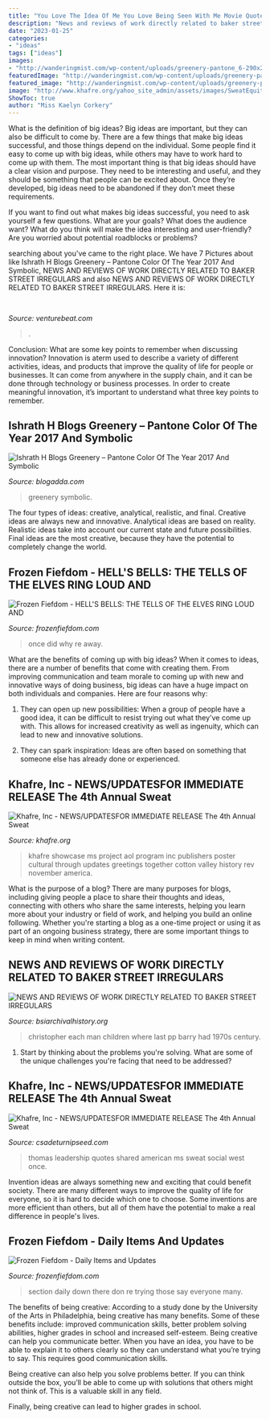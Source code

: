 ```yaml
---
title: "You Love The Idea Of Me You Love Being Seen With Me Movie Quote - Ishrath H Blogs Greenery – Pantone Color Of The Year 2017 And Symbolic"
description: "News and reviews of work directly related to baker street irregulars"
date: "2023-01-25"
categories:
- "ideas"
tags: ["ideas"]
images:
- "http://wanderingmist.com/wp-content/uploads/greenery-pantone_6-290x200.jpg"
featuredImage: "http://wanderingmist.com/wp-content/uploads/greenery-pantone_6-290x200.jpg"
featured_image: "http://wanderingmist.com/wp-content/uploads/greenery-pantone_6-290x200.jpg"
image: "http://www.khafre.org/yahoo_site_admin/assets/images/SweatEquitySymposium_11x17poster_rev.273170753_std.jpg"
ShowToc: true
author: "Miss Kaelyn Corkery"
---
```



What is the definition of big ideas?
Big ideas are important, but they can also be difficult to come by. There are a few things that make big ideas successful, and those things depend on the individual. Some people find it easy to come up with big ideas, while others may have to work hard to come up with them.
The most important thing is that big ideas should have a clear vision and purpose. They need to be interesting and useful, and they should be something that people can be excited about. Once they’re developed, big ideas need to be abandoned if they don’t meet these requirements.

If you want to find out what makes big ideas successful, you need to ask yourself a few questions. What are your goals? What does the audience want? What do you think will make the idea interesting and user-friendly? Are you worried about potential roadblocks or problems?

	

		
searching about  you've came to the right place. We have 7 Pictures about  like Ishrath H Blogs Greenery – Pantone Color Of The Year 2017 And Symbolic, NEWS AND REVIEWS OF WORK DIRECTLY RELATED TO BAKER STREET IRREGULARS and also NEWS AND REVIEWS OF WORK DIRECTLY RELATED TO BAKER STREET IRREGULARS. Here it is:
		
    
## 

<img loading=lazy src="https://venturebeat.com/wp-content/uploads/2018/09/Close-up-shot-of-DON-system-and-Kuka-Robot-grasping-a-cup.jpg?w=800" onerror="this.onerror=null;this.src='https://tse1.mm.bing.net/th?id=OIP.D87VygAA5O2X6Wt9jObWwQHaFj&amp;pid=15.1';" alt="">

_Source: venturebeat.com_

>. 

	

Conclusion: What are some key points to remember when discussing innovation?
Innovation is aterm used to describe a variety of different activities, ideas, and products that improve the quality of life for people or businesses. It can come from anywhere in the supply chain, and it can be done through technology or business processes. In order to create meaningful innovation, it’s important to understand what three key points to remember.

    
## Ishrath H Blogs Greenery – Pantone Color Of The Year 2017 And Symbolic

<img loading=lazy src="http://wanderingmist.com/wp-content/uploads/greenery-pantone_6-290x200.jpg" onerror="this.onerror=null;this.src='https://tse3.mm.bing.net/th?id=OIP.6pof1fmxco4F0wIL1sbVUAAAAA&amp;pid=15.1';" alt="Ishrath H Blogs Greenery – Pantone Color Of The Year 2017 And Symbolic">

_Source: blogadda.com_

>greenery symbolic. 

	

The four types of ideas: creative, analytical, realistic, and final.
Creative ideas are always new and innovative. Analytical ideas are based on reality. Realistic ideas take into account our current state and future possibilities. Final ideas are the most creative, because they have the potential to completely change the world.

    
## Frozen Fiefdom - HELL&#039;S BELLS: THE TELLS OF THE ELVES RING LOUD AND

<img loading=lazy src="http://frozenfiefdom.com/yahoo_site_admin/assets/images/Scraped_paint_on_trunk_web.328202824_std.jpg" onerror="this.onerror=null;this.src='https://tse2.mm.bing.net/th?id=OIP._cDYd7iBnocnz8jN0lkX4gHaK8&amp;pid=15.1';" alt="Frozen Fiefdom - HELL&#039;S BELLS: THE TELLS OF THE ELVES RING LOUD AND">

_Source: frozenfiefdom.com_

>once did why re away. 

	

What are the benefits of coming up with big ideas?
When it comes to ideas, there are a number of benefits that come with creating them. From improving communication and team morale to coming up with new and innovative ways of doing business, big ideas can have a huge impact on both individuals and companies. Here are four reasons why: 
1. They can open up new possibilities: When a group of people have a good idea, it can be difficult to resist trying out what they've come up with. This allows for increased creativity as well as ingenuity, which can lead to new and innovative solutions. 

2. They can spark inspiration: Ideas are often based on something that someone else has already done or experienced.

    
## Khafre, Inc - NEWS/UPDATES﻿FOR IMMEDIATE RELEASE The 4th Annual Sweat

<img loading=lazy src="http://www.khafre.org/yahoo_site_admin/assets/images/SweatEquitySymposium_11x17poster_rev.273170753_std.jpg" onerror="this.onerror=null;this.src='https://tse3.mm.bing.net/th?id=OIP.8R6Axlz68WR3SwGYG6qGyAHaLc&amp;pid=15.1';" alt="Khafre, Inc - NEWS/UPDATES﻿FOR IMMEDIATE RELEASE The 4th Annual Sweat">

_Source: khafre.org_

>khafre showcase ms project aol program inc publishers poster cultural through updates greetings together cotton valley history rev november america. 

	

What is the purpose of a blog?
There are many purposes for blogs, including giving people a place to share their thoughts and ideas, connecting with others who share the same interests, helping you learn more about your industry or field of work, and helping you build an online following. Whether you're starting a blog as a one-time project or using it as part of an ongoing business strategy, there are some important things to keep in mind when writing content.

    
## NEWS AND REVIEWS OF WORK DIRECTLY RELATED TO BAKER STREET IRREGULARS

<img loading=lazy src="http://www.bsiarchivalhistory.org/BSI_Archival_History/Reviews_dept_files/droppedImage_2.jpg" onerror="this.onerror=null;this.src='https://tse4.mm.bing.net/th?id=OIP.3KINCB8F1EqnLew4y6x8JAHaJ9&amp;pid=15.1';" alt="NEWS AND REVIEWS OF WORK DIRECTLY RELATED TO BAKER STREET IRREGULARS">

_Source: bsiarchivalhistory.org_

>christopher each man children where last pp barry had 1970s century. 

	

1. Start by thinking about the problems you're solving. What are some of the unique challenges you're facing that need to be addressed? 

    
## Khafre, Inc - NEWS/UPDATES﻿FOR IMMEDIATE RELEASE The 4th Annual Sweat

<img loading=lazy src="http://www.csadeturnipseed.com/yahoo_site_admin/assets/images/IMG_6009.166195327_std.JPG" onerror="this.onerror=null;this.src='https://tse4.mm.bing.net/th?id=OIP.TZNIQJawBz1gDIIXAkj6mwHaFj&amp;pid=15.1';" alt="Khafre, Inc - NEWS/UPDATES﻿FOR IMMEDIATE RELEASE The 4th Annual Sweat">

_Source: csadeturnipseed.com_

>thomas leadership quotes shared american ms sweat social west once. 

	

Invention ideas are always something new and exciting that could benefit society. There are many different ways to improve the quality of life for everyone, so it is hard to decide which one to choose. Some inventions are more efficient than others, but all of them have the potential to make a real difference in people's lives.

    
## Frozen Fiefdom - Daily Items And Updates

<img loading=lazy src="http://frozenfiefdom.com/yahoo_site_admin/assets/docs/LCW_for_FF_Site.140114541.jpg" onerror="this.onerror=null;this.src='https://tse1.mm.bing.net/th?id=OIP.fvqv9IzKgCWyL7jM1eaBLgHaMo&amp;pid=15.1';" alt="Frozen Fiefdom - Daily Items and Updates">

_Source: frozenfiefdom.com_

>section daily down there don re trying those say everyone many. 

	

The benefits of being creative:
According to a study done by the University of the Arts in Philadelphia, being creative has many benefits. Some of these benefits include: improved communication skills, better problem solving abilities, higher grades in school and increased self-esteem.
Being creative can help you communicate better. When you have an idea, you have to be able to explain it to others clearly so they can understand what you’re trying to say. This requires good communication skills.

Being creative can also help you solve problems better. If you can think outside the box, you’ll be able to come up with solutions that others might not think of. This is a valuable skill in any field.

Finally, being creative can lead to higher grades in school.

